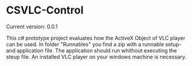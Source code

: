 # CSVLC-Control
Current version: 0.0.1

This c# prototype project evaluates how the ActiveX Object of VLC player can be used.
In folder "Runnables" you find a zip with a runnable setup- and application file.
The application should run whithout executing the steup file.
An installed VLC player on your windows machine is necessary.
